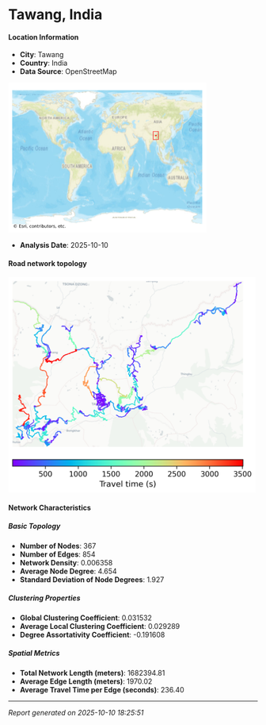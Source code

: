 # Tawang, India

#### Location Information

- **City**: Tawang
- **Country**: India
- **Data Source**: OpenStreetMap
<img src="Tawang_location.png" alt="Tawang Location Map" width="400" />

- **Analysis Date**: 2025-10-10

#### Road network topology

<img src="Tawang_network_map.png" alt="Tawang Road Network Map" width="500"/>

#### Network Characteristics

##### Basic Topology

- **Number of Nodes**: 367
- **Number of Edges**: 854
- **Network Density**: 0.006358
- **Average Node Degree**: 4.654
- **Standard Deviation of Node Degrees**: 1.927

##### Clustering Properties

- **Global Clustering Coefficient**: 0.031532
- **Average Local Clustering Coefficient**: 0.029289
- **Degree Assortativity Coefficient**: -0.191608

##### Spatial Metrics

- **Total Network Length (meters)**: 1682394.81
- **Average Edge Length (meters)**: 1970.02
- **Average Travel Time per Edge (seconds)**: 236.40

---
*Report generated on 2025-10-10 18:25:51*
